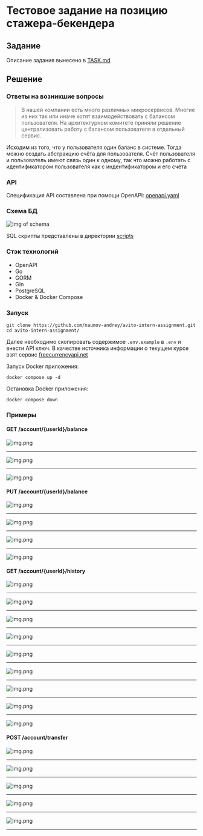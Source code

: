 # Тестовое задание на позицию стажера-бекендера

## Задание

Описание задания вынесено в [TASK.md](docs/TASK.md)

## Решение

### Ответы на возникшие вопросы

> В нашей компании есть много различных микросервисов. Многие из них так или иначе хотят взаимодействовать
> с балансом пользователя. На архитектурном комитете приняли решение централизовать работу с балансом пользователя
> в отдельный сервис.

Исходим из того, что у пользователя один баланс в системе. Тогда можно создать абстракцию счёта для пользователя.
Счёт пользователя и пользователь имеют связь один к одному, так что можно работать с идентификатором пользователя
как с индентификатором и его счёта

### API
Спецификация API составлена при помощи OpenAPI: [openapi.yaml](docs/api/openapi.yaml) 

### Схема БД

![img of schema](docs/images/db_schema.png)

SQL скрипты представлены в директории [scripts](scripts)

### Стэк технологий

* OpenAPI
* Go
* GORM
* Gin
* PostgreSQL
* Docker & Docker Compose

### Запуск

```
git clone https://github.com/naumov-andrey/avito-intern-assignment.git
cd avito-intern-assignment/
```

Далее необходимо скопировать содержимое `.env.example` в `.env` и внести API ключ. В качестве источника информации 
о текущем курсе взят сервис [freecurrencyapi.net](https://freecurrencyapi.net)

Запуск Docker приложения:
```
docker compose up -d
```

Остановка Docker приложения:
```
docker compose down
```


### Примеры

#### GET /account/{userId}/balance

![img.png](docs/images/balance/get_balance_200.png)

---

![img.png](docs/images/balance/get_converted_balance_200.png)

---

![img.png](docs/images/balance/get_balance_400.png)

#### PUT /account/{userId}/balance

![img.png](docs/images/balance/update_balance_200_1.png)

---

![img.png](docs/images/balance/update_balance_200_2.png)

---

![img.png](docs/images/balance/update_balance_400_2.png)

---

![img.png](docs/images/balance/update_balance_400_1.png)

#### GET /account/{userId}/history

![img.png](docs/images/history/history_200_1.png)

---

![img.png](docs/images/history/history_200_2.png)

---

![img.png](docs/images/history/history_200_3.png)

---

![img.png](docs/images/history/history_200_4.png)

---

![img.png](docs/images/history/history_200_5.png)

---

![img.png](docs/images/history/history_400_1.png)

---

![img.png](docs/images/history/history_400_2.png)

---

![img.png](docs/images/history/history_400_3.png)

---

![img.png](docs/images/history/history_400_4.png)

#### POST /account/transfer

![img.png](docs/images/transfer/transfer_200_1.png)

---

![img.png](docs/images/transfer/transfer_200_2.png)

---

![img.png](docs/images/transfer/transfer_400_1.png)

---

![img.png](docs/images/transfer/transfer_400_2.png)

---

![img.png](docs/images/transfer/transfer_400_3.png)

---

